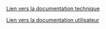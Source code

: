 
[Lien vers la documentation technique](https://cdn.rawgit.com/Routhred/Documentation_compteur_fruits/main/developpeur/index.html)


[Lien vers la documentation utilisateur](./utilisateur/Documentation_utilisateur.md)

